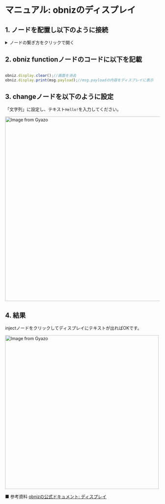 
# マニュアル: obnizのディスプレイ


## 1. ノードを配置し以下のように接続

<details><summary>ノードの繋ぎ方をクリックで開く</summary>
- injectノード
- changeノード
- obniz functionノード
- debugノード

<a href="https://gyazo.com/f9aa30868da8d731b2392df69b65849a"><img src="https://i.gyazo.com/f9aa30868da8d731b2392df69b65849a.gif" alt="Image from Gyazo" width="600"/></a>
</details>

## 2. obniz functionノードのコードに以下を記載

```javascript

obniz.display.clear();//画面を消去
obniz.display.print(msg.payload);//msg.payloadの内容をディスプレイに表示

```

## 3. changeノードを以下のように設定

「文字列」に設定し、テキスト`Hello!`を入力してください。

<a href="https://gyazo.com/f23286bfca01518a135be99eb623abfe"><img src="https://i.gyazo.com/f23286bfca01518a135be99eb623abfe.gif" alt="Image from Gyazo" width="600"/></a>



## 4. 結果

injectノードをクリックしてディスプレイにテキストが出ればOKです。

<a href="https://gyazo.com/03c351fabc467739a062d523f9a2622d"><img src="https://i.gyazo.com/03c351fabc467739a062d523f9a2622d.jpg" alt="Image from Gyazo" width="500"/></a>

■ 参考資料
[obnizの公式ドキュメント: ディスプレイ](https://docs.obniz.com/ja/reference/common/display#%E6%8F%8F%E7%94%BB%E9%96%A2%E6%95%B0)


